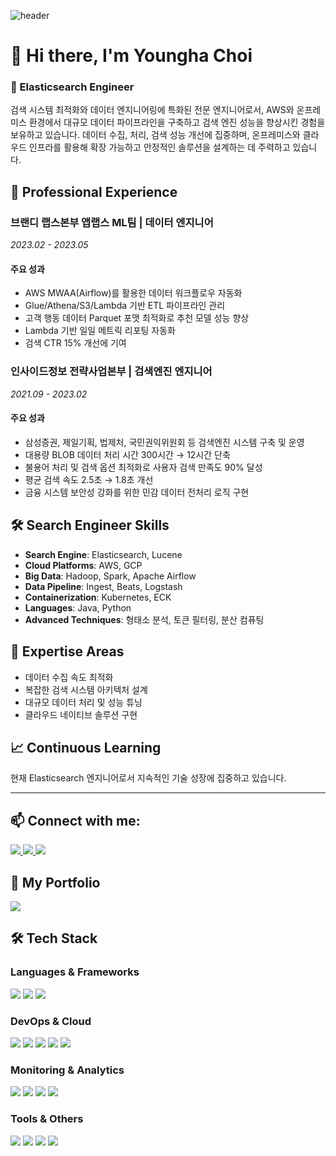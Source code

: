 ![header](https://capsule-render.vercel.app/api?type=venom&height=300&color=9C5FE4&text=Welcome%20to%20my%20GitHub!&fontSize=60&fontColor=000000&stroke=000000&strokeWidth=2)

# 👋 Hi there, I'm Youngha Choi

### 🚀 Elasticsearch Engineer
검색 시스템 최적화와 데이터 엔지니어링에 특화된 전문 엔지니어로서, AWS와 온프레미스 환경에서 대규모 데이터 파이프라인을 구축하고 검색 엔진 성능을 향상시킨 경험을 보유하고 있습니다. 데이터 수집, 처리, 검색 성능 개선에 집중하며, 온프레미스와 클라우드 인프라를 활용해 확장 가능하고 안정적인 솔루션을 설계하는 데 주력하고 있습니다.

## 💼 Professional Experience

### 브랜디 랩스본부 앱랩스 ML팀 | 데이터 엔지니어
*2023.02 - 2023.05*

#### 주요 성과
- AWS MWAA(Airflow)를 활용한 데이터 워크플로우 자동화
- Glue/Athena/S3/Lambda 기반 ETL 파이프라인 관리
- 고객 행동 데이터 Parquet 포맷 최적화로 추천 모델 성능 향상
- Lambda 기반 일일 메트릭 리포팅 자동화
- 검색 CTR 15% 개선에 기여

### 인사이드정보 전략사업본부 | 검색엔진 엔지니어
*2021.09 - 2023.02*

#### 주요 성과
- 삼성증권, 제일기획, 법제처, 국민권익위원회 등 검색엔진 시스템 구축 및 운영
- 대용량 BLOB 데이터 처리 시간 300시간 → 12시간 단축
- 불용어 처리 및 검색 옵션 최적화로 사용자 검색 만족도 90% 달성
- 평균 검색 속도 2.5초 → 1.8초 개선
- 금융 시스템 보안성 강화를 위한 민감 데이터 전처리 로직 구현

## 🛠 Search Engineer Skills
- **Search Engine**: Elasticsearch, Lucene
- **Cloud Platforms**: AWS, GCP
- **Big Data**: Hadoop, Spark, Apache Airflow
- **Data Pipeline**: Ingest, Beats, Logstash
- **Containerization**: Kubernetes, ECK
- **Languages**: Java, Python
- **Advanced Techniques**: 형태소 분석, 토큰 필터링, 분산 컴퓨팅

## 🎯 Expertise Areas
- 데이터 수집 속도 최적화
- 복잡한 검색 시스템 아키텍처 설계
- 대규모 데이터 처리 및 성능 튜닝
- 클라우드 네이티브 솔루션 구현

## 📈 Continuous Learning
현재 Elasticsearch 엔지니어로서 지속적인 기술 성장에 집중하고 있습니다.

---

## 📫 Connect with me:
<div>
  <a href="mailto:gymlet789@gmail.com">
    <img src="https://img.shields.io/badge/Email-D14836?style=for-the-badge&logo=gmail&logoColor=white"/>
  </a>
  <a href="https://github.com/ChoiYoungHa">
    <img src="https://img.shields.io/badge/GitHub-181717?style=for-the-badge&logo=github&logoColor=white"/>
  </a>
  <a href="https://weight-devlog.tistory.com/">
     <img src="https://img.shields.io/badge/Blog-20C997?style=for-the-badge&logo=blogger&logoColor=white"/>
  </a>
  
## 📁 My Portfolio
<a href="https://younghachoi.netlify.app/">
    <img src="https://img.shields.io/badge/Portfolio-4285F4?style=for-the-badge&logo=googlechrome&logoColor=white"/>
</a>



## 🛠 Tech Stack
### Languages & Frameworks
<div>
  <img src="https://img.shields.io/badge/Java-007396?style=for-the-badge&logo=openjdk&logoColor=white"/>
  <img src="https://img.shields.io/badge/Spring Boot-6DB33F?style=for-the-badge&logo=spring-boot&logoColor=white"/>
  <img src="https://img.shields.io/badge/Python-3776AB?style=for-the-badge&logo=python&logoColor=white"/>
</div>

### DevOps & Cloud
<div>
  <img src="https://img.shields.io/badge/AWS-232F3E?style=for-the-badge&logo=amazon-aws&logoColor=white"/>
  <img src="https://img.shields.io/badge/Kubernetes-326CE5?style=for-the-badge&logo=kubernetes&logoColor=white"/>
  <img src="https://img.shields.io/badge/Docker-2496ED?style=for-the-badge&logo=docker&logoColor=white"/>
  <img src="https://img.shields.io/badge/Jenkins-D24939?style=for-the-badge&logo=jenkins&logoColor=white"/>
  <img src="https://img.shields.io/badge/ArgoCD-EF7B4D?style=for-the-badge&logo=argo&logoColor=white"/>
</div>

### Monitoring & Analytics
<div>
  <img src="https://img.shields.io/badge/Prometheus-E6522C?style=for-the-badge&logo=prometheus&logoColor=white"/>
  <img src="https://img.shields.io/badge/Grafana-F46800?style=for-the-badge&logo=grafana&logoColor=white"/>
  <img src="https://img.shields.io/badge/Elasticsearch-005571?style=for-the-badge&logo=elasticsearch&logoColor=white"/>
  <img src="https://img.shields.io/badge/Kibana-005571?style=for-the-badge&logo=kibana&logoColor=white"/>
</div>

### Tools & Others
<div>
  <img src="https://img.shields.io/badge/Linux-FCC624?style=for-the-badge&logo=linux&logoColor=black"/>
  <img src="https://img.shields.io/badge/Git-F05032?style=for-the-badge&logo=git&logoColor=white"/>
  <img src="https://img.shields.io/badge/MySQL-4479A1?style=for-the-badge&logo=mysql&logoColor=white"/>
  <img src="https://img.shields.io/badge/PostgreSQL-336791?style=for-the-badge&logo=postgresql&logoColor=white"/>
</div>


</div>
